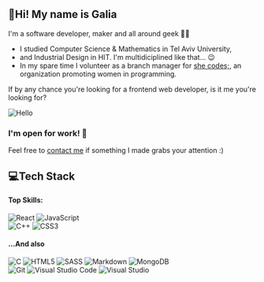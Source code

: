 ## :raising_hand:Hi! My name is Galia
I'm a software developer, maker and all around geek :space_invader::vulcan_salute:

- I studied Computer Science & Mathematics in Tel Aviv University,  
- and Industrial Design in HIT. I'm multidiciplined like that... :wink:  
- In my spare time I volunteer as a branch manager for [she codes;](https://she-codes.org/), an organization promoting women in programming.
  
    
If by any chance you're looking for a frontend web developer, is it me you're looking for?  
  
![Hello](https://i1.sndcdn.com/artworks-000134530352-2ebnbo-t200x200.jpg)

### I'm open for work! :raised_hands:
Feel free to [contact me](mailto:galia.lael@gmail.com) if something I made grabs your attention :) 


## :computer:Tech Stack
#### Top Skills:
<img alt="React" src="https://img.shields.io/badge/react-%2320232a.svg?&style=flat&logo=react&logoColor=%2361DAFB"/> <img alt="JavaScript" src="https://img.shields.io/badge/javascript-%23323330.svg?&style=flat&logo=javascript&logoColor=%23F7DF1E"/>  
<img alt="C++" src="https://img.shields.io/badge/c++-%2300599C.svg?&style=flat&logo=c%2B%2B&ogoColor=white"/> <img alt="CSS3" src="https://img.shields.io/badge/css3-%231572B6.svg?&style=flat&logo=css3&logoColor=white"/>


#### ...And also
<img alt="C" src="https://img.shields.io/badge/c-%2300599C.svg?&style=flat&logo=c&logoColor=white"/> <img alt="HTML5" src="https://img.shields.io/badge/html5-%23E34F26.svg?&style=flat&logo=html5&logoColor=white"/> 
<img alt="SASS" src="https://img.shields.io/badge/SASS-hotpink.svg?&style=flat&logo=SASS&logoColor=white"/> <img alt="Markdown" src="https://img.shields.io/badge/markdown-%23000000.svg?&style=flat&logo=markdown&logoColor=white"/> <img alt="MongoDB" src ="https://img.shields.io/badge/MongoDB-%234ea94b.svg?&style=flat&logo=mongodb&logoColor=white"/>  
<img alt="Git" src="https://img.shields.io/badge/git-%23F05033.svg?&style=flat&logo=git&logoColor=white"/> <img alt="Visual Studio Code" src="https://img.shields.io/badge/VisualStudioCode-0078d7.svg?&style=flat&logo=visual-studio-code&logoColor=white"/> <img alt="Visual Studio" src="https://img.shields.io/badge/VisualStudio-5C2D91.svg?&style=flat&logo=visual-studio&logoColor=white"/>  

